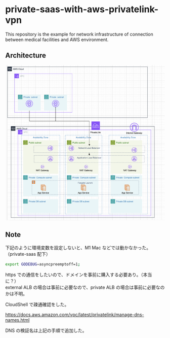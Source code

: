 # private-saas-with-aws-privatelink-vpn
This repository is the example for network infrastructure of connection between medical facilities and AWS environment.

## Architecture

![Architecture](./docs/architecture.png)


## Note 
下記のように環境変数を設定しないと、M1 Mac などでは動かなかった。（private-saas 配下）
```sh
export GODEBUG=asyncpreemptoff=1;
```


https での通信をしたいので、ドメインを事前に購入する必要あり。（本当に？）  
external ALB の場合は事前に必要なので、private ALB の場合は事前に必要なのかは不明。  


CloudShell で疎通確認をした。  


https://docs.aws.amazon.com/vpc/latest/privatelink/manage-dns-names.html

DNS の検証名は上記の手順で追加した。  